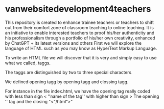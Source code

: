 # vanwebsitedevelopment4teachers
This repository is created to enhance trainee teachers or teachers to shift out from their comfort zone of classroom teaching to online teaching. It is an initiative to enable interested teachers to proof his/her authenticity and his professionalism through a portfolio of his/her own creativity, enhanced by ChatGPT + its latest versions  and others
First we will explore the language of HTML such as you may know as HyperText Markup Language.

To write an HTML file we will discover that it is very and simply easy to use what we called, taggs.

The taggs are distinguished by two to three special characters.

We defined opening tagg by opening tagg and clossing tagg.

For instance in the file index.html, we have the opening tag really coded with less than sign < ''name of the tag'' with higher than sign >
The opening '<html>' tag and the closing "<"/html">"



